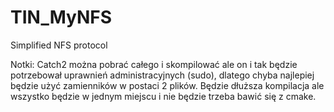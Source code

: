 # TIN_MyNFS
Simplified NFS protocol

Notki:
Catch2 można pobrać całego i skompilować ale on i tak będzie potrzebował uprawnień administracyjnych (sudo), dlatego chyba najlepiej będzie użyć zamienników w postaci 2 plików. Będzie dłuższa kompilacja ale wszystko będzie w jednym miejscu i nie będzie trzeba bawić się z cmake.